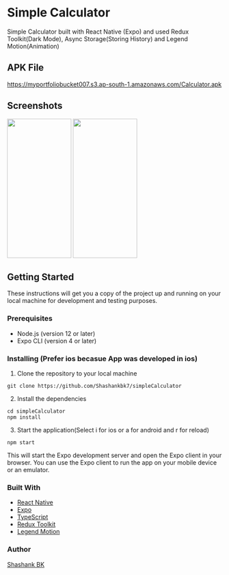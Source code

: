 # Simple Calculator
Simple Calculator built with React Native (Expo) and used Redux Toolkit(Dark Mode), Async Storage(Storing History) and Legend Motion(Animation)

## APK File
https://myportfoliobucket007.s3.ap-south-1.amazonaws.com/Calculator.apk

## Screenshots

<img src="https://user-images.githubusercontent.com/54579621/221428844-da4c0680-aa2f-44c4-8b44-5a437917cea5.png" width="150" height="325">
<img src="https://user-images.githubusercontent.com/54579621/221428870-f4b59b17-5777-4d2d-8c01-a288af04c7e3.png" width="150" height="325">

## Getting Started
These instructions will get you a copy of the project up and running on your local machine for development and testing purposes.

### Prerequisites
* Node.js (version 12 or later)
* Expo CLI (version 4 or later)

### Installing (Prefer ios becasue App was developed in ios)
1. Clone the repository to your local machine

```
git clone https://github.com/Shashankbk7/simpleCalculator
```

2. Install the dependencies

```
cd simpleCalculator
npm install
```

3. Start the application(Select i for ios or a for android and r for reload)

```
npm start
```

This will start the Expo development server and open the Expo client in your browser. You can use the Expo client to run the app on your mobile device or an emulator.

### Built With
* <a href='https://reactnative.dev/'>React Native</a>
* <a href='https://expo.dev/'>Expo</a>
* <a href='https://www.typescriptlang.org/'>TypeScript</a>
* <a href='https://redux-toolkit.js.org/'>Redux Toolkit</a>
* <a href='https://legendapp.com/open-source/motion/'>Legend Motion</a>

### Author
<a href="https://github.com/Shashankbk7" target="_new">Shashank BK</a>

